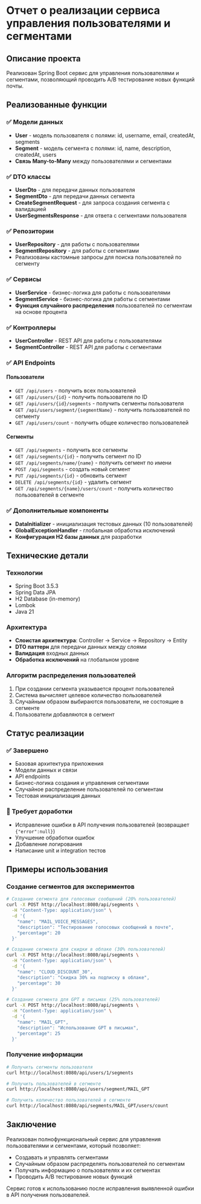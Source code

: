 # Отчет о реализации сервиса управления пользователями и сегментами

## Описание проекта

Реализован Spring Boot сервис для управления пользователями и сегментами, позволяющий проводить A/B тестирование новых функций почты.

## Реализованные функции

### ✅ Модели данных
- **User** - модель пользователя с полями: id, username, email, createdAt, segments
- **Segment** - модель сегмента с полями: id, name, description, createdAt, users
- **Связь Many-to-Many** между пользователями и сегментами

### ✅ DTO классы
- **UserDto** - для передачи данных пользователя
- **SegmentDto** - для передачи данных сегмента
- **CreateSegmentRequest** - для запроса создания сегмента с валидацией
- **UserSegmentsResponse** - для ответа с сегментами пользователя

### ✅ Репозитории
- **UserRepository** - для работы с пользователями
- **SegmentRepository** - для работы с сегментами
- Реализованы кастомные запросы для поиска пользователей по сегменту

### ✅ Сервисы
- **UserService** - бизнес-логика для работы с пользователями
- **SegmentService** - бизнес-логика для работы с сегментами
- **Функция случайного распределения** пользователей по сегментам на основе процента

### ✅ Контроллеры
- **UserController** - REST API для работы с пользователями
- **SegmentController** - REST API для работы с сегментами

### ✅ API Endpoints

#### Пользователи
- `GET /api/users` - получить всех пользователей
- `GET /api/users/{id}` - получить пользователя по ID
- `GET /api/users/{id}/segments` - получить сегменты пользователя
- `GET /api/users/segment/{segmentName}` - получить пользователей по сегменту
- `GET /api/users/count` - получить общее количество пользователей

#### Сегменты
- `GET /api/segments` - получить все сегменты
- `GET /api/segments/{id}` - получить сегмент по ID
- `GET /api/segments/name/{name}` - получить сегмент по имени
- `POST /api/segments` - создать новый сегмент
- `PUT /api/segments/{id}` - обновить сегмент
- `DELETE /api/segments/{id}` - удалить сегмент
- `GET /api/segments/{name}/users/count` - получить количество пользователей в сегменте

### ✅ Дополнительные компоненты
- **DataInitializer** - инициализация тестовых данных (10 пользователей)
- **GlobalExceptionHandler** - глобальная обработка исключений
- **Конфигурация H2 базы данных** для разработки

## Технические детали

### Технологии
- Spring Boot 3.5.3
- Spring Data JPA
- H2 Database (in-memory)
- Lombok
- Java 21

### Архитектура
- **Слоистая архитектура**: Controller → Service → Repository → Entity
- **DTO паттерн** для передачи данных между слоями
- **Валидация** входных данных
- **Обработка исключений** на глобальном уровне

### Алгоритм распределения пользователей
1. При создании сегмента указывается процент пользователей
2. Система вычисляет целевое количество пользователей
3. Случайным образом выбираются пользователи, не состоящие в сегменте
4. Пользователи добавляются в сегмент

## Статус реализации

### ✅ Завершено
- Базовая архитектура приложения
- Модели данных и связи
- API endpoints
- Бизнес-логика создания и управления сегментами
- Случайное распределение пользователей по сегментам
- Тестовая инициализация данных

### 🔧 Требует доработки
- Исправление ошибки в API получения пользователей (возвращает `{"error":null}`)
- Улучшение обработки ошибок
- Добавление логирования
- Написание unit и integration тестов

## Примеры использования

### Создание сегментов для экспериментов
```bash
# Создание сегмента для голосовых сообщений (20% пользователей)
curl -X POST http://localhost:8080/api/segments \
  -H "Content-Type: application/json" \
  -d '{
    "name": "MAIL_VOICE_MESSAGES",
    "description": "Тестирование голосовых сообщений в почте",
    "percentage": 20
  }'

# Создание сегмента для скидки в облаке (30% пользователей)
curl -X POST http://localhost:8080/api/segments \
  -H "Content-Type: application/json" \
  -d '{
    "name": "CLOUD_DISCOUNT_30",
    "description": "Скидка 30% на подписку в облаке",
    "percentage": 30
  }'

# Создание сегмента для GPT в письмах (25% пользователей)
curl -X POST http://localhost:8080/api/segments \
  -H "Content-Type: application/json" \
  -d '{
    "name": "MAIL_GPT",
    "description": "Использование GPT в письмах",
    "percentage": 25
  }'
```

### Получение информации
```bash
# Получить сегменты пользователя
curl http://localhost:8080/api/users/1/segments

# Получить пользователей в сегменте
curl http://localhost:8080/api/users/segment/MAIL_GPT

# Получить количество пользователей в сегменте
curl http://localhost:8080/api/segments/MAIL_GPT/users/count
```

## Заключение

Реализован полнофункциональный сервис для управления пользователями и сегментами, который позволяет:
- Создавать и управлять сегментами
- Случайным образом распределять пользователей по сегментам
- Получать информацию о пользователях и их сегментах
- Проводить A/B тестирование новых функций

Сервис готов к использованию после исправления выявленной ошибки в API получения пользователей. 